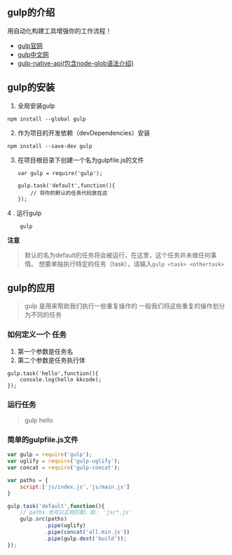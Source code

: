 ## gulp的介绍
用自动化构建工具增强你的工作流程！

+ [gulp官网](http://gulpjs.com/)
+ [gulp中文网](http://www.gulpjs.com.cn/)
+ [gulp-native-api(包含node-glob语法介绍)](https://github.com/kkcode24/blog/blob/master/2018/2018-04-09-gulp-native-api.md)

## gulp的安装
1. 全局安装gulp
```
npm install --global gulp
```
2. 作为项目的开发依赖（devDependencies）安装
```
npm install --save-dev gulp
```
3. 在项目根目录下创建一个名为gulpfile.js的文件

	```
	var gulp = require('gulp');
	
	gulp.task('default',function(){
		// 将你的默认的任务代码放在这
	});
	```

4 . 运行gulp

```
	gulp
```

**注意**
> 默认的名为default的任务将会被运行，在这里，这个任务并未做任何事情。
想要单独执行特定的任务（task），请输入```gulp <task> <othertask>```

## gulp的应用
> gulp 是用来帮助我们执行一些重复操作的
一般我们将这些重复的操作划分为不同的任务

### 如何定义一个 任务

1. 第一个参数是任务名
2. 第二个参数是任务执行体
```
gulp.task('hello',function(){
	console.log(hello kkcode);
});
```

### 运行任务
> gulp hello


### 简单的gulpfile.js文件
```gulpfile.js
var gulp = require('gulp');
var uglify = require('gulp-uglify');
var concat = require('gulp-concat');

var paths = {
	script:['js/index.js','js/main.js']
}

gulp.task('default',function(){
	// paths 也可以正则匹配，如： 'js/*.js'
	gulp.src(paths)
			.pipe(uglify)
			.pipe(concat('all.min.js'))
			.pipe(gulp.dest('build'));
});
```
